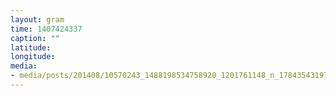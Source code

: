 ```yaml
---
layout: gram
time: 1407424337
caption: ""
latitude: 
longitude: 
media:
- media/posts/201408/10570243_1488198534758920_1201761148_n_17843543197000351.jpg
---
```

